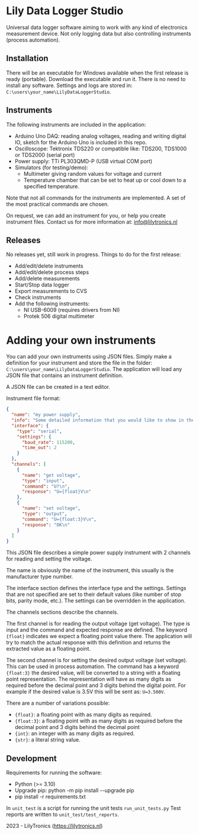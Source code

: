 # Lily Data Logger Studio

Universal data logger software aiming to work with any kind of electronics measurement device.
Not only logging data but also controlling instruments (process automation).

## Installation

There will be an executable for Windows available when the first release is ready (portable).
Download the executable and run it. There is no need to install any software.
Settings and logs are stored in: `C:\users\your_name\LilyDataLoggerStudio`.

## Instruments

The following instruments are included in the application:
* Arduino Uno DAQ: reading analog voltages, reading and writing digital IO, sketch for the Arduino Uno is included in this repo.
* Oscilloscope: Tektronix TDS220 or compatible like: TDS200, TDS1000 or TDS2000 (serial port)
* Power supply: TTi PL303QMD-P (USB virtual COM port)
* Simulators (for testing/demo):
  * Multimeter giving random values for voltage and current
  * Temperature chamber that can be set to heat up or cool down to a specified temperature.

Note that not all commands for the instruments are implemented.
A set of the most practical commands are chosen.

On request, we can add an instrument for you, or help you create instrument files.
Contact us for more information at: info@lilytronics.nl

## Releases

No releases yet, still work in progress.
Things to do for the first release:

* Add/edit/delete instruments
* Add/edit/delete process steps
* Add/delete measurements
* Start/Stop data logger
* Export measurements to CVS
* Check instruments
* Add the following instruments:
  * NI USB-6009 (requires drivers from NI)
  * Protek 506 digital multimeter

 
# Adding your own instruments

You can add your own instruments using JSON files. Simply make a definition for your instrument and store the file in
the folder: `C:\users\your_name\LilyDataLoggerStudio`.
The application will load any JSON file that contains an instrument definition.

A JSON file can be created in a text editor.

Instrument file format:

```json
{
  "name": "my power supply",
  "info": "Some detailed information that you would like to show in the application when editing the instrument",
  "interface": {
    "type": "serial",
    "settings": {
      "baud_rate": 115200,
      "time_out": 2
    }
  },
  "channels": [
    {
      "name": "get voltage",
      "type": "input",
      "command": "U?\n",
      "response": "U={float}V\n"
    },
    {
      "name": "set voltage",
      "type": "output",
      "command": "U={float:3}V\n",
      "response": "OK\n"
    }
  ]
}
```

This JSON file describes a simple power supply instrument with 2 channels for reading and setting the voltage.

The name is obviously the name of the instrument, this usually is the manufacturer type number.

The interface section defines the interface type and the settings.
Settings that are not specified are set to their default values (like number of stop bits, parity mode, etc.).
The settings can be overridden in the application.

The channels sections describe the channels.

The first channel is for reading the output voltage (get voltage).
The type is input and the command and expected response are defined.
The keyword `{float}` indicates we expect a floating point value there.
The application will try to match the actual response with this definition and returns the extracted value as a floating point.

The second channel is for setting the desired output voltage (set voltage). This can be used in process automation.
The command has a keyword `{float:3}` the desired value, will be converted to a string with a floating point representation.
The representation will have as many digits as required before the decimal point and 3 digits behind the digital point.
For example if the desired value is 3.5V this will be sent as: `U=3.500V`.

There are a number of variations possible:

* `{float}`: a floating point with as many digits as required.
* `{float:3}`: a floating point with as many digits as required before the decimal point and 3 digits behind the decimal point
* `{int}`: an integer with as many digits as required.
* `{str}`: a literal string value.

## Development

Requirements for running the software:

* Python (>= 3.10)
* Upgrade pip: python -m pip install --upgrade pip
* pip install -r requirements.txt

In `unit_test` is a script for running the unit tests `run_unit_tests.py`
Test reports are written to `unit_test/test_reports`.

2023 - LilyTronics (https://lilytronics.nl)
